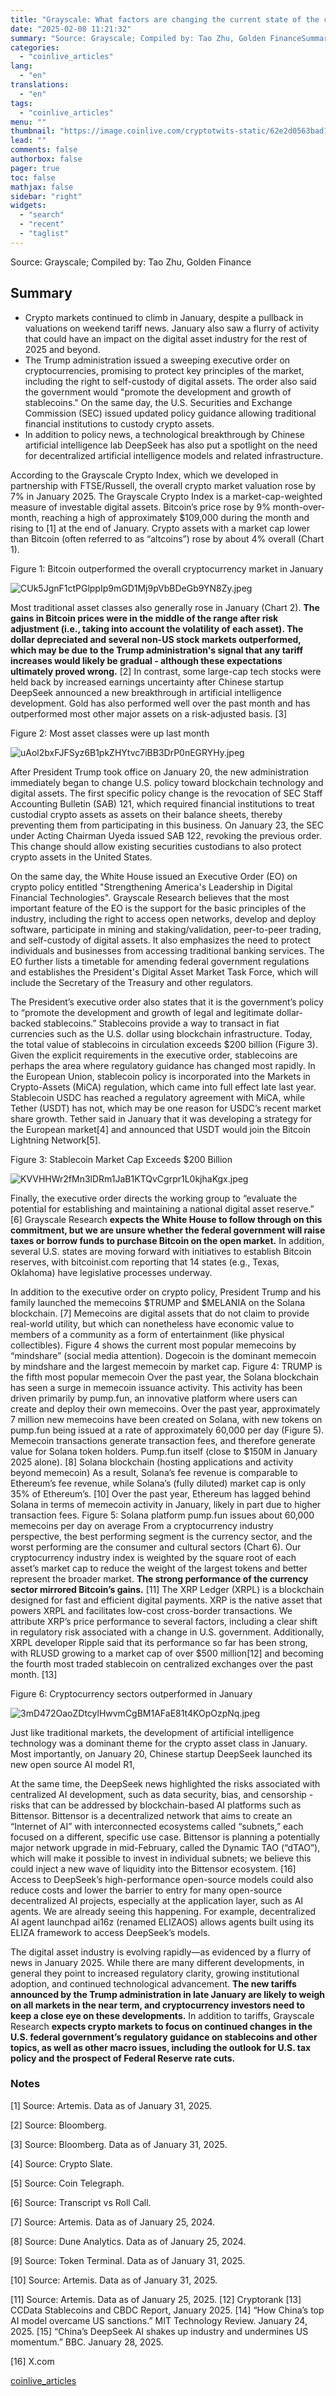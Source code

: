 ```yaml
---
title: "Grayscale: What factors are changing the current state of the crypto market?"
date: "2025-02-08 11:21:32"
summary: "Source: Grayscale; Compiled by: Tao Zhu, Golden FinanceSummaryCrypto markets continued to climb in January, despite a pullback in valuations on weekend tariff news. January also saw a flurry of activity that could have an impact on the digital asset industry for the rest of 2025 and beyond.The Trump administration issued..."
categories:
  - "coinlive_articles"
lang:
  - "en"
translations:
  - "en"
tags:
  - "coinlive_articles"
menu: ""
thumbnail: "https://image.coinlive.com/cryptotwits-static/62e2d0563bad12cc6d7f53dd0cbe142d.jpg"
lead: ""
comments: false
authorbox: false
pager: true
toc: false
mathjax: false
sidebar: "right"
widgets:
  - "search"
  - "recent"
  - "taglist"
---
```


Source: Grayscale; Compiled by: Tao Zhu, Golden Finance

Summary
-------

* Crypto markets continued to climb in January, despite a pullback in valuations on weekend tariff news. January also saw a flurry of activity that could have an impact on the digital asset industry for the rest of 2025 and beyond.
* The Trump administration issued a sweeping executive order on cryptocurrencies, promising to protect key principles of the market, including the right to self-custody of digital assets. The order also said the government would "promote the development and growth of stablecoins." On the same day, the U.S. Securities and Exchange Commission (SEC) issued updated policy guidance allowing traditional financial institutions to custody crypto assets.
* In addition to policy news, a technological breakthrough by Chinese artificial intelligence lab DeepSeek has also put a spotlight on the need for decentralized artificial intelligence models and related infrastructure.

According to the Grayscale Crypto Index, which we developed in partnership with FTSE/Russell, the overall crypto market valuation rose by 7% in January 2025. The Grayscale Crypto Index is a market-cap-weighted measure of investable digital assets. Bitcoin’s price rose by 9% month-over-month, reaching a high of approximately $109,000 during the month and rising to [1] at the end of January. Crypto assets with a market cap lower than Bitcoin (often referred to as “altcoins”) rose by about 4% overall (Chart 1).

Figure 1: Bitcoin outperformed the overall cryptocurrency market in January

![CUk5JgnF1ctPGlppIp9mGD1Mj9pVbBDeGb9YN8Zy.jpeg](https://img.jinse.cn/7347460_watermarknone.png "7347460")

Most traditional asset classes also generally rose in January (Chart 2). **The gains in Bitcoin prices were in the middle of the range after risk adjustment (i.e., taking into account the volatility of each asset). The dollar depreciated and several non-US stock markets outperformed, which may be due to the Trump administration's signal that any tariff increases would likely be gradual - although these expectations ultimately proved wrong.** [2] In contrast, some large-cap tech stocks were held back by increased earnings uncertainty after Chinese startup DeepSeek announced a new breakthrough in artificial intelligence development. Gold has also performed well over the past month and has outperformed most other major assets on a risk-adjusted basis. [3]

Figure 2: Most asset classes were up last month

![uAol2bxFJFSyz6B1pkZHYtvc7iBB3DrP0nEGRYHy.jpeg](https://img.jinse.cn/7347461_watermarknone.png "7347461")

After President Trump took office on January 20, the new administration immediately began to change U.S. policy toward blockchain technology and digital assets. The first specific policy change is the revocation of SEC Staff Accounting Bulletin (SAB) 121, which required financial institutions to treat custodial crypto assets as assets on their balance sheets, thereby preventing them from participating in this business. On January 23, the SEC under Acting Chairman Uyeda issued SAB 122, revoking the previous order. This change should allow existing securities custodians to also protect crypto assets in the United States.

On the same day, the White House issued an Executive Order (EO) on crypto policy entitled "Strengthening America's Leadership in Digital Financial Technologies". Grayscale Research believes that the most important feature of the EO is the support for the basic principles of the industry, including the right to access open networks, develop and deploy software, participate in mining and staking/validation, peer-to-peer trading, and self-custody of digital assets. It also emphasizes the need to protect individuals and businesses from accessing traditional banking services. The EO further lists a timetable for amending federal government regulations and establishes the President's Digital Asset Market Task Force, which will include the Secretary of the Treasury and other regulators.

The President’s executive order also states that it is the government’s policy to “promote the development and growth of legal and legitimate dollar-backed stablecoins.” Stablecoins provide a way to transact in fiat currencies such as the U.S. dollar using blockchain infrastructure. Today, the total value of stablecoins in circulation exceeds $200 billion (Figure 3). Given the explicit requirements in the executive order, stablecoins are perhaps the area where regulatory guidance has changed most rapidly. In the European Union, stablecoin policy is incorporated into the Markets in Crypto-Assets (MiCA) regulation, which came into full effect late last year. Stablecoin USDC has reached a regulatory agreement with MiCA, while Tether (USDT) has not, which may be one reason for USDC’s recent market share growth. Tether said in January that it was developing a strategy for the European market[4] and announced that USDT would join the Bitcoin Lightning Network[5].

Figure 3: Stablecoin Market Cap Exceeds $200 Billion

![KVVHHWr2fMn3lDRm1JaB1KTQvCgrpr1L0kjhaKgx.jpeg](https://img.jinse.cn/7347462_watermarknone.png "7347462")

Finally, the executive order directs the working group to “evaluate the potential for establishing and maintaining a national digital asset reserve.” [6] Grayscale Research **expects the White House to follow through on this commitment, but we are unsure whether the federal government will raise taxes or borrow funds to purchase Bitcoin on the open market.** In addition, several U.S. states are moving forward with initiatives to establish Bitcoin reserves, with bitcoinist.com reporting that 14 states (e.g., Texas, Oklahoma) have legislative processes underway.

In addition to the executive order on crypto policy, President Trump and his family launched the memecoins $TRUMP and $MELANIA on the Solana blockchain. [7] Memecoins are digital assets that do not claim to provide real-world utility, but which can nonetheless have economic value to members of a community as a form of entertainment (like physical collectibles). Figure 4 shows the current most popular memecoins by “mindshare” (social media attention). Dogecoin is the dominant memecoin by mindshare and the largest memecoin by market cap. Figure 4: TRUMP is the fifth most popular memecoin Over the past year, the Solana blockchain has seen a surge in memecoin issuance activity. This activity has been driven primarily by pump.fun, an innovative platform where users can create and deploy their own memecoins. Over the past year, approximately 7 million new memecoins have been created on Solana, with new tokens on pump.fun being issued at a rate of approximately 60,000 per day (Figure 5). Memecoin transactions generate transaction fees, and therefore generate value for Solana token holders. Pump.fun itself (close to $150M in January 2025 alone). [8] Solana blockchain (hosting applications and activity beyond memecoin) As a result, Solana’s fee revenue is comparable to Ethereum’s fee revenue, while Solana’s (fully diluted) market cap is only 35% of Ethereum’s. [10] Over the past year, Ethereum has lagged behind Solana in terms of memecoin activity in January, likely in part due to higher transaction fees. Figure 5: Solana platform pump.fun issues about 60,000 memecoins per day on average From a cryptocurrency industry perspective, the best performing segment is the currency sector, and the worst performing are the consumer and cultural sectors (Chart 6). Our cryptocurrency industry index is weighted by the square root of each asset’s market cap to reduce the weight of the largest tokens and better represent the broader market. **The strong performance of the currency sector mirrored Bitcoin’s gains.** [11] The XRP Ledger (XRPL) is a blockchain designed for fast and efficient digital payments. XRP is the native asset that powers XRPL and facilitates low-cost cross-border transactions. We attribute XRP’s price performance to several factors, including a clear shift in regulatory risk associated with a change in U.S. government. Additionally, XRPL developer Ripple said that its performance so far has been strong, with RLUSD growing to a market cap of over $500 million[12] and becoming the fourth most traded stablecoin on centralized exchanges over the past month. [13]

Figure 6: Cryptocurrency sectors outperformed in January

![3mD472OaoZDtcylHwvmCgBM1AFaE81t4KOpOzpNq.jpeg](https://img.jinse.cn/7347465_watermarknone.png "7347465")

Just like traditional markets, the development of artificial intelligence technology was a dominant theme for the crypto asset class in January. Most importantly, on January 20, Chinese startup DeepSeek launched its new open source AI model R1,

At the same time, the DeepSeek news highlighted the risks associated with centralized AI development, such as data security, bias, and censorship - risks that can be addressed by blockchain-based AI platforms such as Bittensor. Bittensor is a decentralized network that aims to create an “Internet of AI” with interconnected ecosystems called “subnets,” each focused on a different, specific use case. Bittensor is planning a potentially major network upgrade in mid-February, called the Dynamic TAO (“dTAO”), which will make it possible to invest in individual subnets; we believe this could inject a new wave of liquidity into the Bittensor ecosystem. [16] Access to DeepSeek’s high-performance open-source models could also reduce costs and lower the barrier to entry for many open-source decentralized AI projects, especially at the application layer, such as AI agents. We are already seeing this happening. For example, decentralized AI agent launchpad ai16z (renamed ELIZAOS) allows agents built using its ELIZA framework to access DeepSeek’s models.

The digital asset industry is evolving rapidly—as evidenced by a flurry of news in January 2025. While there are many different developments, in general they point to increased regulatory clarity, growing institutional adoption, and continued technological advancement. **The new tariffs announced by the Trump administration in late January are likely to weigh on all markets in the near term, and cryptocurrency investors need to keep a close eye on these developments.** In addition to tariffs, Grayscale Research **expects crypto markets to focus on continued changes in the U.S. federal government’s regulatory guidance on stablecoins and other topics, as well as other macro issues, including the outlook for U.S. tax policy and the prospect of Federal Reserve rate cuts.** 

### **Notes**

[1] Source: Artemis. Data as of January 31, 2025. 

[2] Source: Bloomberg. 

[3] Source: Bloomberg. Data as of January 31, 2025. 

[4] Source: Crypto Slate. 

[5] Source: Coin Telegraph. 

[6] Source: Transcript vs Roll Call. 

[7] Source: Artemis. Data as of January 25, 2024. 

[8] Source: Dune Analytics. Data as of January 25, 2024. 

[9] Source: Token Terminal. Data as of January 31, 2025. 

[10] Source: Artemis. Data as of January 31, 2025. 

[11] Source: Artemis. Data as of January 25, 2025. [12] Cryptorank [13] CCData Stablecoins and CBDC Report, January 2025. [14] “How China’s top AI model overcame US sanctions.” MIT Technology Review. January 24, 2025. [15] “China’s DeepSeek AI shakes up industry and undermines US momentum.” BBC. January 28, 2025. 

[16] X.com

[coinlive_articles](https://www.coinlive.com/news/grayscale-what-factors-are-changing-the-current-state-of-the)
